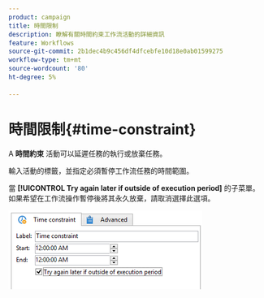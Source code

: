 ```yaml
---
product: campaign
title: 時間限制
description: 瞭解有關時間約束工作流活動的詳細資訊
feature: Workflows
source-git-commit: 2b1dec4b9c456df4dfcebfe10d18e0ab01599275
workflow-type: tm+mt
source-wordcount: '80'
ht-degree: 5%

---
```


# 時間限制{#time-constraint}

A **時間約束** 活動可以延遲任務的執行或放棄任務。

輸入活動的標籤，並指定必須暫停工作流任務的時間範圍。

當 **[!UICONTROL Try again later if outside of execution period]** 的子菜單。 如果希望在工作流操作暫停後將其永久放棄，請取消選擇此選項。

![](assets/s_user_scheduled_wait.png)
